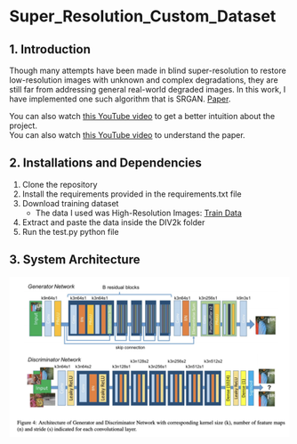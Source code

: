 # Super_Resolution_Custom_Dataset

## 1. Introduction
Though many attempts have been made in blind super-resolution to restore low-resolution images with unknown and complex degradations, they are still far from addressing general real-world degraded images. In this work, I have implemented one such algorithm that is SRGAN. [Paper](https://arxiv.org/abs/1609.04802).

You can also watch [this YouTube video](https://youtu.be/7FO9qDOhRCc?feature=shared) to get a better intuition about the project.  
You can also watch [this YouTube video](https://www.youtube.com/watch?v=fxHWoDSSvSc) to understand the paper.

## 2. Installations and Dependencies

1. Clone the repository
2. Install the requirements provided in the requirements.txt file
3. Download training dataset
   - The data I used was High-Resolution Images: [Train Data](http://data.vision.ee.ethz.ch/cvl/DIV2K/DIV2K_train_HR.zip)
4. Extract and paste the data inside the DIV2k folder
5. Run the test.py python  file

## 3. System Architecture
<p align="center">
  <img src="https://github.com/gautam2905/Super_Resolution_Custom_Dataset/blob/main/architecture.png" />
</p>
